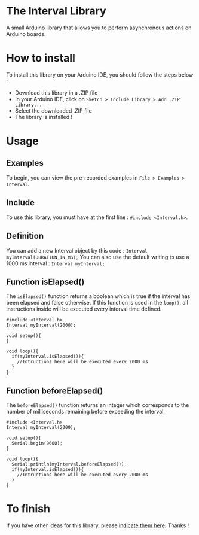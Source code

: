 # The Interval Library
A small Arduino library that allows you to perform asynchronous actions on Arduino boards.
# How to install
To install this library on your Arduino IDE, you should follow the steps below :
* Download this library in a .ZIP file
* In your Arduino IDE, click on `Sketch > Include Library > Add .ZIP Library...`
* Select the downloaded .ZIP file
* The library is installed !

# Usage
## Examples
To begin, you can view the pre-recorded examples in `File > Examples > Interval`.
## Include
To use this library, you must have at the first line : ```#include <Interval.h>```.
## Definition
You can add a new Interval object by this code : ```Interval myInterval(DURATION_IN_MS);```
You can also use the default writing to use a 1000 ms interval : ```Interval myInterval;```
## Function isElapsed()
The `isElapsed()` function returns a boolean which is true if the interval has been elapsed and false otherwise. 
If this function is used in the `loop()`, all instructions inside will be executed every interval time defined.
```
#include <Interval.h>
Interval myInterval(2000);

void setup(){
}

void loop(){
  if(myInterval.isElapsed()){
    //Intructions here will be executed every 2000 ms
  }
}
```
## Function beforeElapsed()
The `beforeElapsed()` function returns an integer which corresponds to the number of milliseconds remaining before exceeding the interval.
```
#include <Interval.h>
Interval myInterval(2000);

void setup(){
  Serial.begin(9600);
}

void loop(){
  Serial.println(myInterval.beforeElapsed());
  if(myInterval.isElapsed()){
    //Intructions here will be executed every 2000 ms
  }
}
```
# To finish
If you have other ideas for this library, please [indicate them here](https://github.com/valentinboulanger/Arduino-Interval-Library/issues). Thanks !
